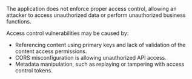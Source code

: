 The application does not enforce proper access control, allowing an attacker to access unauthorized data or perform unauthorized business functions.

Access control vulnerabilities may be caused by:

* Referencing content using primary keys and lack of validation of the content access permissions.
* CORS misconfiguration is allowing unauthorized API access.
* Metadata manipulation, such as replaying or tampering with access control tokens.
